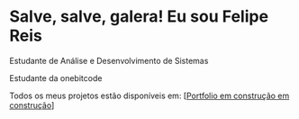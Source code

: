 <h1> Salve, salve, galera! Eu sou Felipe Reis</h1>

Estudante de Análise e Desenvolvimento de Sistemas

Estudante da onebitcode

Todos os meus projetos estão disponíveis em: [<a href="">Portfolio em construção em construção</a>]

